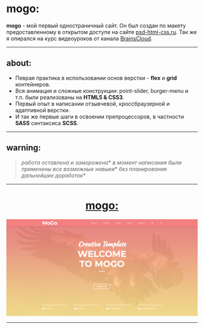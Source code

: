 # mogo:

**mogo** - мой первый одностраничный сайт. Он был создан по макету предоставленному в открытом доступе на сайте [psd-html-css.ru](http://psd-html-css.ru/templates/mogo-besplatnyy-psd-shablon-lendingovoy-stranicy). Так же я опирался на курс видеоуроков от канала [BrainsCloud](https://www.youtube.com/channel/UCqGjCzCi5zG3RjJUA-ZDBkQ).

---

## about:

* Певрая практика в использовании основ верстки - **flex** и **grid** контейнеров.
* Вся анимация и сложные конструкции: point-slider, burger-menu и т.п. были реализованы на **HTML5 & CSS3**.
* Первый опыт в написании отзывчевой, кроссбраузерной и адаптивной верстки.
* И так же первые шаги в освоении препроцессоров, в частности **SASS** синтаксиса **SCSS**.

---
## warning:

> *работа оставлена и заморожена**
> *в момент написания были применены все возможные навыки**
> *без планирования дальнейших доработок**

---

<h1 align="center"><a href="https://lapard1n.github.io/mogo">mogo:</a></h1>

![page header](/img/bg.png)

---
